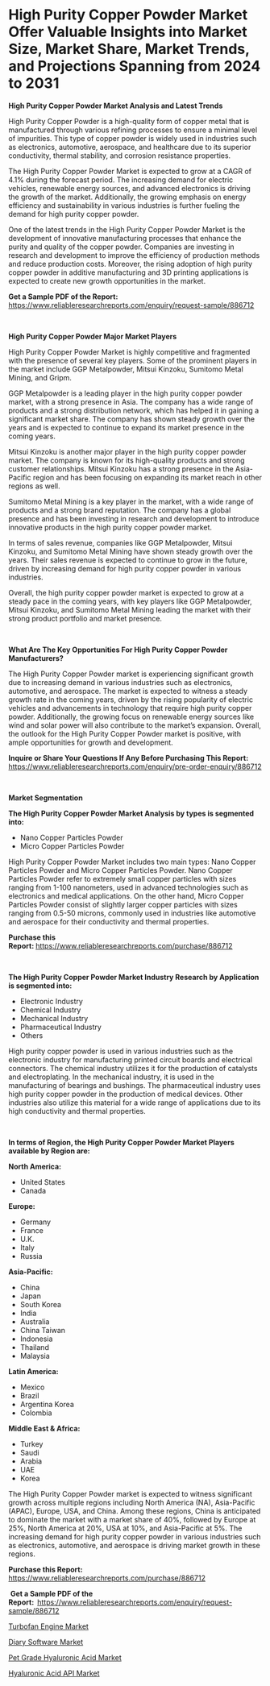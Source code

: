 <p><h1>High Purity Copper Powder Market Offer Valuable Insights into Market Size, Market Share, Market Trends, and Projections Spanning from 2024 to 2031</h1></p><p><strong>High Purity Copper Powder Market Analysis and Latest Trends</strong></p>
<p><p>High Purity Copper Powder is a high-quality form of copper metal that is manufactured through various refining processes to ensure a minimal level of impurities. This type of copper powder is widely used in industries such as electronics, automotive, aerospace, and healthcare due to its superior conductivity, thermal stability, and corrosion resistance properties.</p><p>The High Purity Copper Powder Market is expected to grow at a CAGR of 4.1% during the forecast period. The increasing demand for electric vehicles, renewable energy sources, and advanced electronics is driving the growth of the market. Additionally, the growing emphasis on energy efficiency and sustainability in various industries is further fueling the demand for high purity copper powder.</p><p>One of the latest trends in the High Purity Copper Powder Market is the development of innovative manufacturing processes that enhance the purity and quality of the copper powder. Companies are investing in research and development to improve the efficiency of production methods and reduce production costs. Moreover, the rising adoption of high purity copper powder in additive manufacturing and 3D printing applications is expected to create new growth opportunities in the market.</p></p>
<p><strong>Get a Sample PDF of the Report:&nbsp;</strong> <a href="https://www.reliableresearchreports.com/enquiry/request-sample/886712">https://www.reliableresearchreports.com/enquiry/request-sample/886712</a></p>
<p>&nbsp;</p>
<p><strong>High Purity Copper Powder Major Market Players</strong></p>
<p><p>High Purity Copper Powder Market is highly competitive and fragmented with the presence of several key players. Some of the prominent players in the market include GGP Metalpowder, Mitsui Kinzoku, Sumitomo Metal Mining, and Gripm.</p><p>GGP Metalpowder is a leading player in the high purity copper powder market, with a strong presence in Asia. The company has a wide range of products and a strong distribution network, which has helped it in gaining a significant market share. The company has shown steady growth over the years and is expected to continue to expand its market presence in the coming years.</p><p>Mitsui Kinzoku is another major player in the high purity copper powder market. The company is known for its high-quality products and strong customer relationships. Mitsui Kinzoku has a strong presence in the Asia-Pacific region and has been focusing on expanding its market reach in other regions as well.</p><p>Sumitomo Metal Mining is a key player in the market, with a wide range of products and a strong brand reputation. The company has a global presence and has been investing in research and development to introduce innovative products in the high purity copper powder market.</p><p>In terms of sales revenue, companies like GGP Metalpowder, Mitsui Kinzoku, and Sumitomo Metal Mining have shown steady growth over the years. Their sales revenue is expected to continue to grow in the future, driven by increasing demand for high purity copper powder in various industries.</p><p>Overall, the high purity copper powder market is expected to grow at a steady pace in the coming years, with key players like GGP Metalpowder, Mitsui Kinzoku, and Sumitomo Metal Mining leading the market with their strong product portfolio and market presence.</p></p>
<p>&nbsp;</p>
<p><strong>What Are The Key Opportunities For High Purity Copper Powder Manufacturers?</strong></p>
<p><p>The High Purity Copper Powder market is experiencing significant growth due to increasing demand in various industries such as electronics, automotive, and aerospace. The market is expected to witness a steady growth rate in the coming years, driven by the rising popularity of electric vehicles and advancements in technology that require high purity copper powder. Additionally, the growing focus on renewable energy sources like wind and solar power will also contribute to the market’s expansion. Overall, the outlook for the High Purity Copper Powder market is positive, with ample opportunities for growth and development.</p></p>
<p><strong>Inquire or Share Your Questions If Any Before Purchasing This Report:</strong> <a href="https://www.reliableresearchreports.com/enquiry/pre-order-enquiry/886712">https://www.reliableresearchreports.com/enquiry/pre-order-enquiry/886712</a></p>
<p>&nbsp;</p>
<p><strong>Market Segmentation</strong></p>
<p><strong>The High Purity Copper Powder Market Analysis by types is segmented into:</strong></p>
<p><ul><li>Nano Copper Particles Powder</li><li>Micro Copper Particles Powder</li></ul></p>
<p><p>High Purity Copper Powder Market includes two main types: Nano Copper Particles Powder and Micro Copper Particles Powder. Nano Copper Particles Powder refer to extremely small copper particles with sizes ranging from 1-100 nanometers, used in advanced technologies such as electronics and medical applications. On the other hand, Micro Copper Particles Powder consist of slightly larger copper particles with sizes ranging from 0.5-50 microns, commonly used in industries like automotive and aerospace for their conductivity and thermal properties.</p></p>
<p><strong>Purchase this Report:&nbsp;</strong><a href="https://www.reliableresearchreports.com/purchase/886712">https://www.reliableresearchreports.com/purchase/886712</a></p>
<p>&nbsp;</p>
<p><strong>The High Purity Copper Powder Market Industry Research by Application is segmented into:</strong></p>
<p><ul><li>Electronic Industry</li><li>Chemical Industry</li><li>Mechanical Industry</li><li>Pharmaceutical Industry</li><li>Others</li></ul></p>
<p><p>High purity copper powder is used in various industries such as the electronic industry for manufacturing printed circuit boards and electrical connectors. The chemical industry utilizes it for the production of catalysts and electroplating. In the mechanical industry, it is used in the manufacturing of bearings and bushings. The pharmaceutical industry uses high purity copper powder in the production of medical devices. Other industries also utilize this material for a wide range of applications due to its high conductivity and thermal properties.</p></p>
<p>&nbsp;</p>
<p><strong>In terms of Region, the High Purity Copper Powder Market Players available by Region are:</strong></p>
<p>
    <p> <strong> North America: </strong>
        <ul>
            <li>United States</li>
            <li>Canada</li>
        </ul>
        </p> 
    <p> <strong> Europe: </strong>
        <ul>
            <li>Germany</li>
            <li>France</li>
            <li>U.K.</li>
            <li>Italy</li>
            <li>Russia</li>
        </ul>
        </p> 
    <p> <strong> Asia-Pacific: </strong>
        <ul>
            <li>China</li>
            <li>Japan</li>
            <li>South Korea</li>
            <li>India</li>
            <li>Australia</li>
            <li>China Taiwan</li>
            <li>Indonesia</li>
            <li>Thailand</li>
            <li>Malaysia</li>
        </ul>
        </p> 
    <p> <strong> Latin America: </strong>
        <ul>
            <li>Mexico</li>
            <li>Brazil</li>
            <li>Argentina Korea</li>
            <li>Colombia</li>
        </ul>
        </p> 
    <p> <strong> Middle East & Africa: </strong>
        <ul>
            <li>Turkey</li>
            <li>Saudi</li>
            <li>Arabia</li>
            <li>UAE</li>
            <li>Korea</li>
        </ul>
    </p>
    </p>
<p><p>The High Purity Copper Powder market is expected to witness significant growth across multiple regions including North America (NA), Asia-Pacific (APAC), Europe, USA, and China. Among these regions, China is anticipated to dominate the market with a market share of 40%, followed by Europe at 25%, North America at 20%, USA at 10%, and Asia-Pacific at 5%. The increasing demand for high purity copper powder in various industries such as electronics, automotive, and aerospace is driving market growth in these regions.</p></p>
<p><strong>Purchase this Report: </strong><a href="https://www.reliableresearchreports.com/purchase/886712">https://www.reliableresearchreports.com/purchase/886712</a></p>
<p>&nbsp;<strong>Get a Sample PDF of the Report:&nbsp;&nbsp;</strong><a href="https://www.reliableresearchreports.com/enquiry/request-sample/886712">https://www.reliableresearchreports.com/enquiry/request-sample/886712</a></p>
<p><strong></strong></p>
<p><p><a href="https://gentle-editor-9db.notion.site/Turbofan-Engine-Market-Insights-Market-Players-and-Forecast-Till-2031-378243f98bb04b2d8a793985257c1a59">Turbofan Engine Market</a></p><p><a href="https://view.publitas.com/reportprime-1/diary-software-market-provides-a-comprehensive-analysis-including-a-macro-overview-of-the-market-as-well-as-micro-details-such-as-market-size-and-competitive-landscape/">Diary Software Market</a></p><p><a href="https://view.publitas.com/reportprime-1/pet-grade-hyaluronic-acid-market-dynamics-2023-2030-also-about-its-market-trends-projections-and-opportunities/">Pet Grade Hyaluronic Acid Market</a></p><p><a href="https://view.publitas.com/reportprime-1/hyaluronic-acid-api-market-share-market-new-trends-analysis-report-by-type-by-application-by-end-use-by-region-and-segment-forecasts-2023-2030/">Hyaluronic Acid API Market</a></p></p>